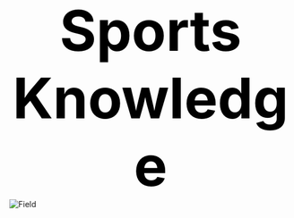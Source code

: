 <html>
  <head>
      <style>
.subtitle {
        font-size: 100px;
        font-weight: bold;
        text-align: center;
        justify-content: center;
        align-items: center;
        color: black;
      }
.img {
  display: block;
  margin-left: auto;
  margin-right: auto;
}

 </style>
</head>

<div class="subtitle">Sports Knowledge</div>


<div>
    <img src="{{ site.baseurl }}/images/download.jpg" alt="Field" style="70%">
</div>
</html>